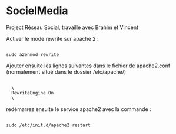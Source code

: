 # SocielMedia
Project Réseau Social, travaille avec Brahim et Vincent

Activer le mode rewrite sur apache 2 :

<code>
sudo a2enmod rewrite
</code>

Ajouter ensuite les lignes suivantes dans le fichier de apache2.conf (normalement situé dans le dossier /etc/apache/)

<code>
  \<ifModule mod_rewrite.c>
  RewriteEngine On
  \</ifModule>
</code>

redémarrez ensuite le service apache2 avec la commande :

<code>
sudo /etc/init.d/apache2 restart
</code>
